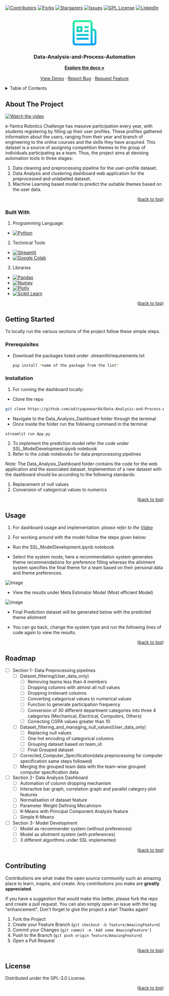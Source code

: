 <div id="top"></div>

<!-- PROJECT SHIELDS -->
<!--
*** I'm using markdown "reference style" links for readability.
*** Reference links are enclosed in brackets [ ] instead of parentheses ( ).
*** See the bottom of this document for the declaration of the reference variables
*** for contributors-url, forks-url, etc. This is an optional, concise syntax you may use.
*** https://www.markdownguide.org/basic-syntax/#reference-style-links
-->
[![Contributors][contributors-shield]][contributors-url]
[![Forks][forks-shield]][forks-url]
[![Stargazers][stars-shield]][stars-url]
[![Issues][issues-shield]][issues-url]
[![GPL License][license-shield]][license-url]
[![LinkedIn][linkedin-shield]][linkedin-url]



<!-- Data-Analysis-and-Process-Automation -->
<br />
<div align="center">
  <a href="https://github.com/adityapanwar94/Data-Analysis-and-Process-Automation-DaPrA-">
    <img src="images/logo.png" alt="Logo" width="80" height="80">
  </a>

<h3 align="center">Data-Analysis-and-Process-Automation</h3>

  <p align="center">
    <a href="https://github.com/adityapanwar94/Data-Analysis-and-Process-Automation-DaPrA-"><strong>Explore the docs »</strong></a>
    <br />
    <br />
    <a href="https://github.com/adityapanwar94/Data-Analysis-and-Process-Automation-DaPrA-">View Demo</a>
    ·
    <a href="https://github.com/adityapanwar94/Data-Analysis-and-Process-Automation-DaPrA-/issues">Report Bug</a>
    ·
    <a href="https://github.com/adityapanwar94/Data-Analysis-and-Process-Automation-DaPrA-/issues">Request Feature</a>
  </p>
</div>



<!-- TABLE OF CONTENTS -->
<details>
  <summary>Table of Contents</summary>
  <ol>
    <li>
      <a href="#about-the-project">About The Project</a>
      <ul>
        <li><a href="#built-with">Built With</a></li>
      </ul>
    </li>
    <li>
      <a href="#getting-started">Getting Started</a>
      <ul>
        <li><a href="#prerequisites">Prerequisites</a></li>
        <li><a href="#installation">Installation</a></li>
      </ul>
    </li>
    <li><a href="#usage">Usage</a></li>
    <li><a href="#roadmap">Roadmap</a></li>
    <li><a href="#contributing">Contributing</a></li>
    <li><a href="#license">License</a></li>
<!--     <li><a href="#contact">Contact</a></li>
    <li><a href="#acknowledgments">Acknowledgments</a></li> -->
  </ol>
</details>



<!-- ABOUT THE PROJECT -->
## About The Project



[![Watch the video](https://img.youtube.com/vi/iTu8IUulXRU/hqdefault.jpg)](https://www.youtube.com/watch?v=iTu8IUulXRU)

e-Yantra Robotics Challenge has massive participation every year, with students registering by filling up their user profiles. These profiles gathered information about the users, ranging from their year and branch of engineering to the online courses and the skills they have acquired. This dataset is a source of assigning competition themes to the group of individuals participating as a team. Thus, the project aims at devising automation tools in three stages:
1. Data cleaning and preprocessing pipeline for the user-profile dataset.
2. Data Analysis and clustering dashboard web application for the preprocessed and unlabelled dataset.
3. Machine Learning based model to predict the suitable themes based on the user data.

<p align="right">(<a href="#top">back to top</a>)</p>



### Built With
1. Programming Language:
  * [![Python][python.js]][python-url]
2. Technical Tools 
  * [![Streamlit][streamlit.js]][streamlit-url]
  * [![Google Colab][colab.js]][colab-url]
3. Libraries
  * [![Pandas][pandas.js]][pandas-url]
  * [![Numpy][numpy.js]][numpy-url]
  * [![Plotly][plotly.js]][plotly-url]
  * [![Scikit Learn][sklearn.js]][sklearn-url]

<p align="right">(<a href="#top">back to top</a>)</p>



<!-- GETTING STARTED -->
## Getting Started

To locally run the various sections of the project follow these simple steps.

### Prerequisites


* Download the packages listed under .streamlit/requirements.txt 
  ```sh
  pip install *name of the package from the list*
  ```

### Installation

1. For running the dashboard locally:
  - Clone the repo
   ```sh
   git clone https://github.com/adityapanwar94/Data-Analysis-and-Process-Automation-DaPrA-
   ```
   - Navigate to the Data_Analysis_Dashboard folder through the terminal
   - Once inside the folder run the following command in the terminal
   ```sh
   streamlit run App.py
   ``` 
2. To implement the prediction model refer the code under  SSL_ModelDevelopment.ipynb notebook
3. Refer to the colab notebooks for data preprocessing pipelines

<p> 
Note: The Data_Analysis_Dashboard folder contains the code for the web application and the associated dataset. Implemention of a new dataset with the dashboard should be according to the following standards:

1. Replacement of null values 
2. Conversion of categorical values to numerics 
</p>

<p align="right">(<a href="#top">back to top</a>)</p>



<!-- USAGE EXAMPLES -->
## Usage

1. For dashboard usage and implementation:
_please refer to the [Video](https://www.youtube.com/watch?v=iTu8IUulXRU)_

2. For working around with the model follow the steps given below:
  - Run the SSL_ModelDevelopment.ipynb notebook
  
  - Select the system mode, here a recommendation system generates theme recommendations for preference filling whereas the allotment system specifies the final theme for a team based on their personal data and theme preferences.
  
  ![image](https://user-images.githubusercontent.com/48209998/183883779-c83c80a1-3043-4192-9d96-a57c37628cc3.png)
  - View the results under Meta Estimator Model (Most efficient Model)
  
  ![image](https://user-images.githubusercontent.com/48209998/183884742-bf63a8a0-4c13-438f-a746-593582148ea2.png)
  
  - Final Prediction dataset will be generated below with the predicted theme allotment
  
  - You can go back, change the system type and run the following lines of code again to view the results.


<p align="right">(<a href="#top">back to top</a>)</p>



<!-- ROADMAP -->
## Roadmap

- [ ] Section 1- Data Preprocessing pipelines
  - [ ] Dataset_filtering(User_data_only)
     - [ ] Removing teams less than 4 members
     - [ ] Dropping columns with almost all null values
     - [ ] Dropping irrelevant columns
     - [ ] Converting categorical values to numerical values
     - [ ] Function to generate participation frequency
     - [ ] Conversion of 30 different department categories into three 4 categories (Mechanical, Electrical, Computers, Others) 
     - [ ] Correcting CGPA values greater than 10
  - [ ] Dataset_filtering_and_managing_null_values(User_data_only)
      - [ ] Replacing null values 
      - [ ] One hot encoding of categorical columns
      - [ ] Grouping dataset based on team_id 
      - [ ] Final Grouped dataset
  - [ ] Corrected_Computer_Specification(data preprocessing for computer specification same steps followed)
  - [ ] Merging the grouped team data with the team-wise grouped computer specification data  
- [ ] Section 2- Data Analysis Dashboard
  - [ ] Automation of column dropping mechanism 
  - [ ] Interactive bar graph, correlation graph and parallel category plot features
  - [ ] Normalisation of dataset feature
  - [ ] Parameter Weight Defining Mecahnism
  - [ ] K-Means with Principal Component Analysis feature
  - [ ] Simple K-Means
- [ ] Section 3- Model Development
  - [ ] Model as recommender system (without preferences)
  - [ ] Model as allotment system (with preferences)
  - [ ] 3 different algorithms under SSL implemented

<p align="right">(<a href="#top">back to top</a>)</p>



<!-- CONTRIBUTING -->
## Contributing

Contributions are what make the open source community such an amazing place to learn, inspire, and create. Any contributions you make are **greatly appreciated**.

If you have a suggestion that would make this better, please fork the repo and create a pull request. You can also simply open an issue with the tag "enhancement".
Don't forget to give the project a star! Thanks again!

1. Fork the Project
2. Create your Feature Branch (`git checkout -b feature/AmazingFeature`)
3. Commit your Changes (`git commit -m 'Add some AmazingFeature'`)
4. Push to the Branch (`git push origin feature/AmazingFeature`)
5. Open a Pull Request

<p align="right">(<a href="#top">back to top</a>)</p>



<!-- LICENSE -->
## License

Distributed under the GPL-3.0 License. 

<p align="right">(<a href="#top">back to top</a>)</p>



<!-- CONTACT -->
<!-- ## Contact

Your Name - [@twitter_handle](https://twitter.com/twitter_handle) - email@email_client.com

Project Link: [https://github.com/github_username/repo_name](https://github.com/github_username/repo_name)

<p align="right">(<a href="#top">back to top</a>)</p>
 -->


<!-- ACKNOWLEDGMENTS -->
<!-- ## Acknowledgments

* []()
* []()
* []()

<p align="right">(<a href="#top">back to top</a>)</p> -->



<!-- MARKDOWN LINKS & IMAGES -->
<!-- https://www.markdownguide.org/basic-syntax/#reference-style-links -->
[contributors-shield]: https://img.shields.io/github/contributors/github_username/repo_name.svg?style=for-the-badge
[contributors-url]: https://github.com/adityapanwar94/Data-Analysis-and-Process-Automation-DaPrA-/graphs/contributors
[forks-shield]: https://img.shields.io/github/forks/github_username/repo_name.svg?style=for-the-badge
[forks-url]: https://github.com/adityapanwar94/Data-Analysis-and-Process-Automation-DaPrA-/network/members
[stars-shield]: https://img.shields.io/github/stars/github_username/repo_name.svg?style=for-the-badge
[stars-url]: https://github.com/github_username/repo_name/stargazers
[issues-shield]: https://img.shields.io/github/issues/github_username/repo_name.svg?style=for-the-badge
[issues-url]: https://github.com/github_username/repo_name/issues
[license-shield]: https://img.shields.io/github/license/github_username/repo_name.svg?style=for-the-badge
[license-url]: https://github.com/adityapanwar94/Data-Analysis-and-Process-Automation-DaPrA-/blob/main/LICENSE
[linkedin-shield]: https://img.shields.io/badge/-LinkedIn-black.svg?style=for-the-badge&logo=linkedin&colorB=555
[linkedin-url]: https://linkedin.com/in/linkedin_username
[product-screenshot]: images/screenshot.png
[streamlit.js]: https://img.shields.io/badge/Streamlit-FF4B4B?style=for-the-badge&logo=Streamlit&logoColor=white
[streamlit-url]: https://streamlit.io/
[python.js]: https://img.shields.io/badge/Python-FFD43B?style=for-the-badge&logo=python&logoColor=blue
[python-url]: https://www.python.org/
[colab.js]: https://img.shields.io/badge/Colab-F9AB00?style=for-the-badge&logo=googlecolab&color=525252
[colab-url]: https://research.google.com/colaboratory/
[pandas.js]: https://img.shields.io/badge/Pandas-2C2D72?style=for-the-badge&logo=pandas&logoColor=white
[pandas-url]: https://pandas.pydata.org/
[numpy.js]: https://img.shields.io/badge/Numpy-777BB4?style=for-the-badge&logo=numpy&logoColor=white
[numpy-url]: https://numpy.org/
[plotly.js]: https://img.shields.io/badge/Plotly-239120?style=for-the-badge&logo=plotly&logoColor=white
[plotly-url]: https://plotly.com/
[sklearn.js]: https://img.shields.io/badge/scikit_learn-F7931E?style=for-the-badge&logo=scikit-learn&logoColor=white
[sklearn-url]: https://scikit-learn.org/stable/
[JQuery.com]: https://img.shields.io/badge/jQuery-0769AD?style=for-the-badge&logo=jquery&logoColor=white
[JQuery-url]: https://jquery.com 
